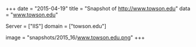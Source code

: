 
+++
date = "2015-04-19"
title = "Snapshot of http://www.towson.edu"
data = "www.towson.edu"

Server = ["IIS"]
domain = ["towson.edu"]

  image = "snapshots/2015_16/www.towson.edu.png"
+++
#
